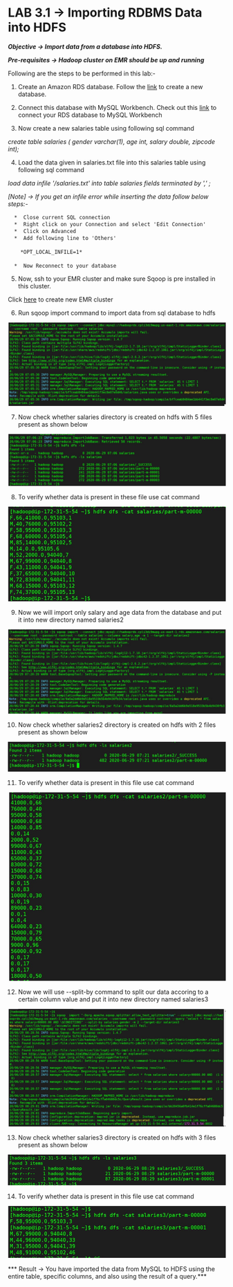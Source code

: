 # LAB 3.1 -> Importing RDBMS Data into HDFS

***Objective -> Import data from a database into HDFS.***

***Pre-requisites -> Hadoop cluster on EMR should be up and running***

Following are the steps to be performed in this lab:-

1. Create an Amazon RDS database. Follow the [link](https://github.com/prem1204/Pranay-CDAC/blob/aws-cloud/aws-services/rds-create-database.md) to create a new database.

2. Connect this database with MySQL Workbench. Check out this [link](https://github.com/prem1204/Pranay-CDAC/blob/aws-cloud/aws-services/rds-connect-db.md) to connect your RDS database to MySQL Workbench
   
3. Now create a new salaries table using following sql command

*create table salaries (
gender varchar(1),
age int,
salary double,
zipcode int);*

4. Load the data given in salaries.txt file into this salaries table using following sql command

*load data infile '<path-to-file>/salaries.txt' into table salaries fields terminated by ',' ;*

*[Note] -> If you get an infile error while inserting the data follow below steps:-*

      *  Close current SQL connection
      *  Right click on your Connection and select 'Edit Connection'
      *  Click on Advanced
      *  Add following line to 'Others'

        *OPT_LOCAL_INFILE=1*

      *  Now Reconnect to your database

5. Now, ssh to your EMR cluster and make sure Sqoop is pre installed in this cluster. 

Click [here](https://github.com/prem1204/Pranay-CDAC/blob/Big-Data/aws-services/emr-cluster-creation.md) to create new EMR cluster

6. Run sqoop import command to import data from sql database to hdfs

![sqoop-import](../../images/sqoop/import/sqoop-import.jpeg)

7. Now check whether salaries directory is created on hdfs with 5 files present as shown below

![sqoop-import-dfs-ls](../../images/sqoop/import/sqoop-import-dfs-ls.jpeg)

8. To verify whether data is present in these file use cat command

![sqoop-import-dfs-cat](../../images/sqoop/import/sqoop-import-dfs-cat.jpeg)

9. Now we will import only salary and age data from the database and put it into new directory named salaries2

![sqoop-import](../../images/sqoop/import/sqoop-import-sal-age.jpeg)

10. Now check whether salaries2 directory is created on hdfs with 2 files present as shown below

![sqoop-import-dfs-ls](../../images/sqoop/import/sqoop-import-dfs-ls-sal2.jpeg)

11. To verify whether data is present in this file use cat command

![sqoop-import-dfs-cat](../../images/sqoop/import/sqoop-import-dfs-cat-sal2.jpeg)

12. Now we will use --split-by command to split our data accoring to a certain column value and put it into new directory named salaries3

![sqoop-import](../../images/sqoop/import/sqoop-import-sal3.jpeg)

13. Now check whether salaries3 directory is created on hdfs with 3 files present as shown below

![sqoop-import-dfs-ls](../../images/sqoop/import/sqoop-import-dfs-ls-sal3.jpeg)

14.  To verify whether data is present in this file use cat command

![sqoop-import-dfs-cat](../../images/sqoop/import/sqoop-import-dfs-cat-sal3.jpeg)

*** Result -> You have imported the data from MySQL to HDFS using the entire table, specific columns, and also using the result of a query.***
